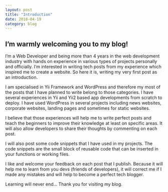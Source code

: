 ```yaml
---
layout: post
title: "Introduction"
date: 2018-04-19
category: blog
---
```


## I’m warmly welcoming you to my blog!

I’m a Web Developer and being more than 4 years in the web development industry with hands on experience in various types of projects personally and officially. I’m interested in writing tech posts from my experience which inspired me to create a website. So here it is, writing my very first post as an introduction.

I am specialised in Yii Framework and WordPress and therefore my most of the posts that I have planned to write belong to those categories. I have several experiences in Yii and Yii2 based app developments from scratch to deploy. I have used WordPress in several projects including news websites, corporate websites, landing pages and sometimes for static websites.

I believe that those experiences will help me to write perfect posts and teach the beginners to improve their knowledge at least on specific areas. It will also allow developers to share their thoughts by commenting on each post.

I will also post some code snippets that I have used in my projects. The code snippets are the small block of reusable code that can be inserted in your functions or working files.

I like and welcome your feedback on each post that I publish. Because it will help me to learn from you devs (friends of developers), it will correct me if I made any mistakes and will help to become a perfect tech blogger.

Learning will never end… Thank you for visiting my blog.